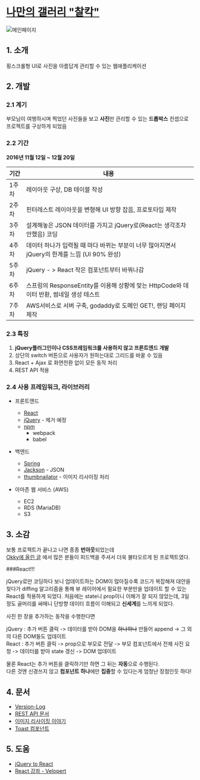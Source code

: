 # [나만의 갤러리 "찰칵"](http://chalkack.xyz)



![메인페이지](https://s3.ap-northeast-2.amazonaws.com/chalkack/index/wallpaper.png)

## 1. 소개
횡스크롤형 UI로 사진을 아름답게 관리할 수 있는 웹애플리케이션

## 2. 개발 

### 2.1 계기

부모님이 여행하시며 찍었던 사진들을 보고 **사진**만 관리할 수 있는 **드롭박스** 컨셉으로 프로젝트를 구상하게 되었음

### 2.2 기간
**2016년 11월 12일 ~ 12월 20일**

| 기간 | 내용 |
| ------------ | ----------- |
| 1주차 | 레이아웃 구상, DB 테이블 작성	|
| 2주차 | 핀터레스트 레이아웃을 변형해 UI 방향 잡음, 프로토타입 제작 |
| 3주차 | 설계해놓은 JSON 데이터를 가지고 jQuery로(React는 생각조차 안했음) 코딩 |
| 4주차 | 데이터 하나가 입력될 때 마다 바뀌는 부분이 너무 많아지면서 jQuery의 한계를 느낌 (UI 90% 완성) |
| 5주차 | jQuery - > React 작은 컴포넌트부터 바꿔나감 |
| 6주차 | 스프링의 ResponseEntity를 이용해 상황에 맞는 HttpCode와 데이터 반환, 썸네일 생성 테스트  |
| 7주차 | AWS서비스로 서버 구축, godaddy로 도메인 GET!, 랜딩 페이지 제작 |

### 2.3 특징

1. **jQuery플러그인이나 CSS프레임워크를 사용하지 않고 프론트엔드 개발**
2. 상단의 switch 버튼으로 사용자가 원하는대로 그리드를 바꿀 수 있음
3. React + Ajax 로 화면전환 없이 모든 동작 처리
4. REST API 적용

### 2.4 사용 프레임워크, 라이브러리

* 프론트엔드
	* [React](https://github.com/facebook/react)
	* [jQuery](https://github.com/jquery/jquery) - 제거 예정
	* [npm](https://github.com/npm/npm)
		* webpack
		* babel

* 백엔드 
	* [Spring](https://github.com/spring-projects/spring-framework)
	* [Jackson](https://github.com/FasterXML/jackson) - JSON 
	* [thumbnailator](https://github.com/coobird/thumbnailator) - 이미지 리사이징 처리
	
* 아마존 웹 서비스 (AWS) 
    * EC2
    * RDS (MariaDB)
    * S3 

## 3. 소감

보통 프로젝트가 끝나고 나면 종종 **번아웃**되었는데  
[Okky에 올린 글](http://okky.kr/article/366709) 에서 많은 분들이 피드백을 주셔서 더욱 불타오르게 된 프로젝트였다.

###React!!!

jQuery로만 코딩하다 보니 업데이트하는 DOM이 많아질수록 코드가 복잡해져 대안을 찾다가 diffing 알고리즘을 통해 뷰 레이어에서 필요한 부분만을 업데이트 할 수 있는 React를 적용하게 되었다. 처음에는 state니 prop이니 이해가 잘 되지 않았는데, 3일정도 골머리를 싸매니 단방향 데이터 흐름이 이해되고 **신세계**를 느끼게 되었다.  

사진 한 장을 추가하는 동작을 수행한다면  

jQuery : 추가 버튼 클릭 -> 데이터를 받아 DOM을 ~~하나하나~~ 만들어 append -> 그 외의 다른 DOM들도 업데이트  
React : 추가 버튼 클릭 -> prop으로 부모로 전달 -> 부모 컴포넌트에서 전체 사진 요청 -> 데이터를 받아 state 갱신 -> DOM 업데이트  

물론 React는 추가 버튼을 클릭하기만 하면 그 뒤는 **자동**으로 수행된다.  
다른 것엔 신경쓰지 않고 **컴포넌트 하나**에만 **집중**할 수 있다는게 엄청난 장점인듯 하다!  

## 4. 문서
* [Version-Log](Version.md)
* [REST API 문서](API.md)
* [이미지 리사이징 이야기](Thumbnail.md)
* [Toast 컴포넌트](Toast.md)

## 5. 도움
* [jQuery to React](http://blog.sapzil.org/2014/08/10/jquery-to-react/)
* [React 강좌 - Velopert](https://velopert.com/reactjs-tutorials)
